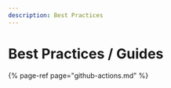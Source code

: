 ```yaml
---
description: Best Practices
---
```


# Best Practices / Guides

{% page-ref page="github-actions.md" %}





